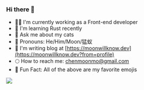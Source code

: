 ### Hi there 👋
- 🦹🏻 I'm currently working as a Front-end developer
- 🦀 I'm learning Rust recently
- 🦦 Ask me about my cats
- 🐽 Pronouns: He/Him/Moon/猛蚁
- 🐧 I'm writing blog at [https://moonwillknow.dev](https://moonwillknow.dev?from=profile)
- 🌕 How to reach me: chenmoonmo@gmail.com
- 🌁 Fun Fact: All of the above are my favorite emojis


<img src="https://github-readme-stats.vercel.app/api?username=chenmoonmo&show_icons=true&icon_color=00a8a6&text_color=00a8a6&bg_color=ffffff&hide_title=true" />
